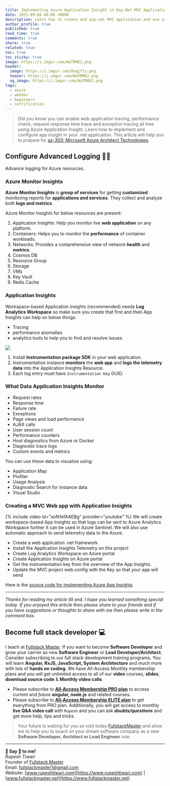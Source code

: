 ```yaml
---
title: Implementing Azure Application Insight in Asp.Net MVC Application
date: 2021-09-04 00:00 +0000
description: Learn how to create and asp.net MVC application and use azure application insight logging.
author_profile: true
published: true
read_time: true
comments: true
share: true
related: true
toc: true
toc_sticky: true
image: https://i.imgur.com/WaTRME2.png
header:
  image: https://i.imgur.com/DnqjYls.png
  teaser: https://i.imgur.com/WaTRME2.png
  og_image: https://i.imgur.com/WaTRME2.png
tags:
  - azure
  - webdev
  - beginners
  - certification
---
```

> Did you know you can enable web application tracing, performance check, request response time trace and exception tracing all free using Azure Application Insight. Learn how to implement and configure app insight in your .net application. This article will help you to prepare for [az-303: Microsoft Azure Architect Technologies](https://docs.microsoft.com/en-us/learn/certifications/exams/az-303).

## Configure Advanced Logging 🧑‍💻

Advance logging for Azure resources.

### Azure Monitor Insights

**Azure Monitor Insights** is **group of services** for getting **customized** monitoring reports for **applications and services**. They collect and analyze both **logs and metrics**.

Azure Monitor Insights for below resources are present:

1. Application Insights: Help you monitor live **web application** on any platform.
2. Containers: Helps you to monitor the **performance** of container workloads.
3. Networks: Provides a comprehensive view of network **health** and **metrics**.
4. Cosmos DB
5. Resource Group
6. Storage
7. VMs
8. Key Vault
9. Redis Cache

### Application Insights

Workspace-based Application insights (recommended) needs **Log Analytics Workspace** so make sure you create that first and then App Insights can help on below things:

- Tracing
- performance anomalies
- analytics tools to help you to find and resolve issues.

![](https://imgur.com/Xkm4foO.png)

1. Install **Instrumentation package SDK** in your web application.
2. Instrumentation instance **monitors** the **web app** and **logs the telemetry data** into the Application Insights Resource.
3. Each log entry must have `Instrumentation Key` GUID.

### What Data Application Insights Monitor

- Request rates
- Response time
- Failure rate
- Exceptions
- Page views and load performance
- AJAX calls
- User session count
- Performance counters
- Host diagnostics from Azure or Docker
- Diagnostic trace logs
- Custom events and metrics

You can use these data to visualize using:

- Application Map
- Profiler
- Usage Analysis
- Diagnostic Search for instance data
- Visual Studio

### Creating a MVC Web app with Application Insights

{% include video id="xoN1efAAEBg" provider="youtube" %}
We will create workspace-based App Insights so that logs can be sent to Azure Analytics Workspace further it can be used in Azure Sentinel. We will also use automatic approach to send telemetry data to the Azure.

- Create a web application .net framework
- Install the Application Insights Telemetry on this project
- Create Log Analytics Workspace on Azure portal
- Create Application Insights on Azure portal
- Get the instrumentation key from the overview of the App Insights.
- Update the MVC project web.config with the Key so that your app will send

Here is the [source code for implementing Azure App Insights](https://github.com/rupeshtiwari/app-insight-demo-mvc-net)


---

_Thanks for reading my article till end. I hope you learned something special today. If you enjoyed this article then please share to your friends and if you have suggestions or thoughts to share with me then please write in the comment box._

## Become full stack developer 💻

I teach at [Fullstack Master](https://www.fullstackmaster.net). If you want to become **Software Developer** and grow your carrier as new **Software Engineer** or **Lead Developer/Architect**. Consider subscribing to our full stack development training programs. You will learn **Angular, RxJS, JavaScript, System Architecture** and much more with lots of **hands on coding**. We have All-Access Monthly membership plans and you will get unlimited access to all of our **video** courses, **slides**, **download source code** & **Monthly video calls**.

- Please subscribe to **[All-Access Membership PRO plan](https://www.fullstackmaster.net/pro)** to access _current_ and _future_ **angular, node.js** and related courses.
- Please subscribe to **[All-Access Membership ELITE plan](https://www.fullstackmaster.net/elite)** to get everything from PRO plan. Additionally, you will get access to monthly **live Q&A video call** with `Rupesh` and you can ask **_doubts/questions_** and get more help, tips and tricks.

> Your future is waiting for you so visit today [FullstackMaster](www.fullstackmaster.net) and allow me to help you to board on your dream software company as a new **Software Developer, Architect or Lead Engineer** role.

---

**💖 Say 👋 to me!**
<br>Rupesh Tiwari
<br>Founder of [Fullstack Master](https://www.fullstackmaster.net)
<br>Email: <a href="mailto:fullstackmaster1@gmail.com?subject=Hi">fullstackmaster1@gmail.com</a>
<br>Website: [www.rupeshtiwari.com](https://www.rupeshtiwari.com) | [www.fullstackmaster.net](https://www.fullstackmaster.net)
